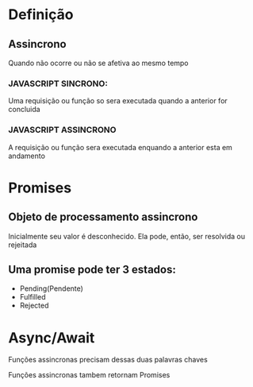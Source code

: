 <h1>Definição</h1>

<h2>Assincrono</h2>
<p>Quando não ocorre ou não se afetiva ao mesmo tempo</p>

<h3>JAVASCRIPT SINCRONO:</h3>
<p>Uma requisição ou função so sera executada quando a anterior for concluida</p>

<h3>JAVASCRIPT ASSINCRONO</h3>
<p>A requisição ou função sera executada enquando a anterior esta em andamento</p>


<h1>Promises</h1>
<h2>Objeto de processamento assincrono</h2>

<p>Inicialmente seu valor é desconhecido. Ela pode, então, ser resolvida ou rejeitada</p>

<h2>Uma promise pode ter 3 estados:</h2>
<ul>
<li>Pending(Pendente)</li>
<li>Fulfilled</li>
<li>Rejected</li>
</ul>


<h1>Async/Await</h1>
<p>Funções assincronas precisam dessas duas palavras chaves</p>
<p>Funções assincronas tambem retornam Promises</p>